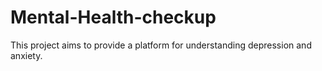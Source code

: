 # Mental-Health-checkup
This project aims to provide a platform for understanding depression and anxiety.
